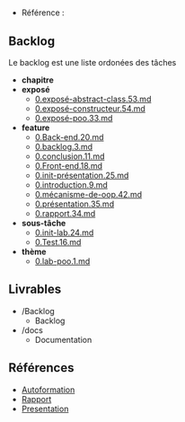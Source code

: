#  

- Référence :   

 

## Backlog 

Le backlog est une liste ordonées des tâches 

- **chapitre** 
- **exposé** 
  - [0.exposé-abstract-class.53.md](./Backlog/exposé/0.exposé-abstract-class.53.md) 
  - [0.exposé-constructeur.54.md](./Backlog/exposé/0.exposé-constructeur.54.md) 
  - [0.exposé-poo.33.md](./Backlog/exposé/0.exposé-poo.33.md) 
- **feature** 
  - [0.Back-end.20.md](./Backlog/feature/0.Back-end.20.md) 
  - [0.backlog.3.md](./Backlog/feature/0.backlog.3.md) 
  - [0.conclusion.11.md](./Backlog/feature/0.conclusion.11.md) 
  - [0.Front-end.18.md](./Backlog/feature/0.Front-end.18.md) 
  - [0.init-présentation.25.md](./Backlog/feature/0.init-présentation.25.md) 
  - [0.introduction.9.md](./Backlog/feature/0.introduction.9.md) 
  - [0.mécanisme-de-oop.42.md](./Backlog/feature/0.mécanisme-de-oop.42.md) 
  - [0.présentation.35.md](./Backlog/feature/0.présentation.35.md) 
  - [0.rapport.34.md](./Backlog/feature/0.rapport.34.md) 
- **sous-tâche** 
  - [0.init-lab.24.md](./Backlog/sous-tâche/0.init-lab.24.md) 
  - [0.Test.16.md](./Backlog/sous-tâche/0.Test.16.md) 
- **thème** 
  - [0.lab-poo.1.md](./Backlog/thème/0.lab-poo.1.md) 
## Livrables 

 

- /Backlog 
  - Backlog 
- /docs 
  - Documentation 
## Références 

 

- [Autoformation](#) 
- [Rapport](https://labs-web.github.io/lab-poo/rapport.html) 
- [Presentation](https://labs-web.github.io/lab-poo/presentation.html) 

